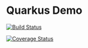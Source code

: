 # Quarkus Demo

[![Build Status](https://travis-ci.com/emrexps/quarkus-demo.svg?branch=master)](https://travis-ci.com/emrexps/quarkus-demo)

[![Coverage Status](https://coveralls.io/repos/github/emrexps/quarkus-demo/badge.svg?branch=master)](https://coveralls.io/github/emrexps/quarkus-demo?branch=master)
